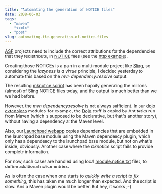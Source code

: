```yaml
---
title: "Automating the generation of NOTICE files"
date: 2008-06-03
tags: 
  - "maven"
  - "tools"
  - "post"
slug: automating-the-generation-of-notice-files
---
```


[](http://incubator.apache.org/sling)[ASF](http://www.apache.org) projects need to include the correct attributions for the dependencies that they redistribute, in [NOTICE](http://www.apache.org/legal/src-headers.html) files (see the [http example](http://www.apache.org/licenses/example-NOTICE.txt)).

Creating those NOTICEs is a pain in a multi-module project like [Sling](http://incubator.apache.org), so considering the _lazyness is a virtue_ principle, I decided yesterday to automate this based on the _mvn dependency:resolve_ output.

The resulting [mknotice script](http://svn.apache.org/repos/asf/incubator/sling/trunk/etc/notice/mknotice) has been happily generating the millions (almost) of Sling NOTICE files today, and the output is much better than we we had before.

However, the _mvn dependency:resolve_ is not always sufficient. In our [dojo extensions](http://svn.apache.org/repos/asf/incubator/sling/trunk/extensions/) modules, for example, the [Dojo](http://dojotoolkit.org/) stuff is copied by Ant tasks run from Maven (which is supposed to be declarative, but that's another story), without having a dependency at the Maven level.

Also, our [Launchpad webapp](http://svn.apache.org/repos/asf/incubator/sling/trunk/launchpad/webapp/) copies dependencies that are embedded in the launchpad base module using the Maven dependency plugin, which only has a dependency to the launchpad base module, but not on what's inside, obviously. Another case where the _mknotice_ script fails to provide complete information.

For now, such cases are handled using local [module.notice.txt](http://svn.apache.org/repos/asf/incubator/sling/trunk/extensions/dojo/module.notice.txt) files, to define additional notice entries.

As is often the case when one starts to _quickly write a script to fix something_, this has taken me much longer than expected. And the script is slow. And a Maven plugin would be better. But hey, it works ;-)
